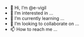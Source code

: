 - 👋 Hi, I’m @e-vigil
- 👀 I’m interested in ...
- 🌱 I’m currently learning ...
- 💞️ I’m looking to collaborate on ...
- 📫 How to reach me ...

<!---
e-vigil/e-vigil is a ✨ special ✨ repository because its `README.md` (this file) appears on your GitHub profile.
You can click the Preview link to take a look at your changes.
--->
